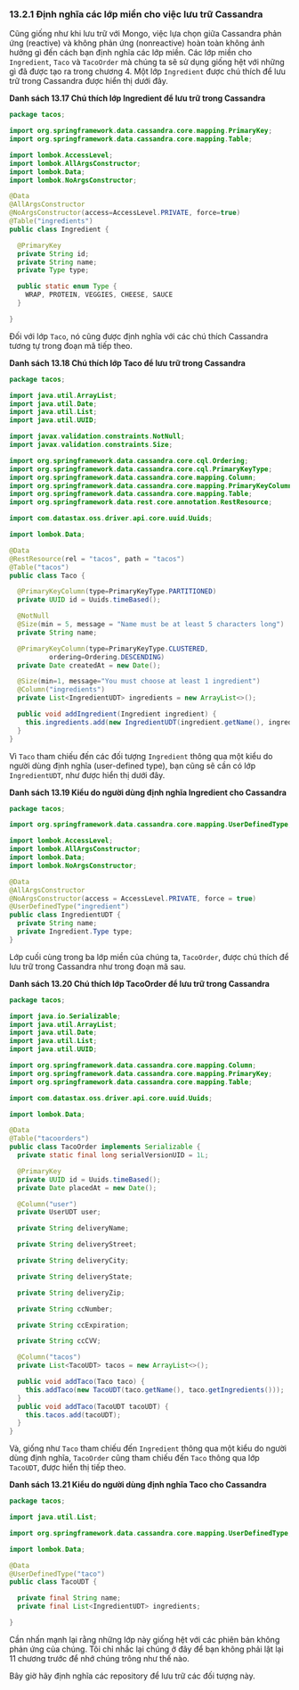 ### 13.2.1 Định nghĩa các lớp miền cho việc lưu trữ Cassandra

Cũng giống như khi lưu trữ với Mongo, việc lựa chọn giữa Cassandra phản ứng (reactive) và không phản ứng (nonreactive) hoàn toàn không ảnh hưởng gì đến cách bạn định nghĩa các lớp miền. Các lớp miền cho `Ingredient`, `Taco` và `TacoOrder` mà chúng ta sẽ sử dụng giống hệt với những gì đã được tạo ra trong chương 4. Một lớp `Ingredient` được chú thích để lưu trữ trong Cassandra được hiển thị dưới đây.

**Danh sách 13.17 Chú thích lớp Ingredient để lưu trữ trong Cassandra**  

```java
package tacos;

import org.springframework.data.cassandra.core.mapping.PrimaryKey;
import org.springframework.data.cassandra.core.mapping.Table;

import lombok.AccessLevel;
import lombok.AllArgsConstructor;
import lombok.Data;
import lombok.NoArgsConstructor;

@Data
@AllArgsConstructor
@NoArgsConstructor(access=AccessLevel.PRIVATE, force=true)
@Table("ingredients")
public class Ingredient {

  @PrimaryKey
  private String id;
  private String name;
  private Type type;

  public static enum Type {
    WRAP, PROTEIN, VEGGIES, CHEESE, SAUCE
  }

}
```

Đối với lớp `Taco`, nó cũng được định nghĩa với các chú thích Cassandra tương tự trong đoạn mã tiếp theo.

**Danh sách 13.18 Chú thích lớp Taco để lưu trữ trong Cassandra**

```java
package tacos;

import java.util.ArrayList;
import java.util.Date;
import java.util.List;
import java.util.UUID;

import javax.validation.constraints.NotNull;
import javax.validation.constraints.Size;

import org.springframework.data.cassandra.core.cql.Ordering;
import org.springframework.data.cassandra.core.cql.PrimaryKeyType;
import org.springframework.data.cassandra.core.mapping.Column;
import org.springframework.data.cassandra.core.mapping.PrimaryKeyColumn;
import org.springframework.data.cassandra.core.mapping.Table;
import org.springframework.data.rest.core.annotation.RestResource;

import com.datastax.oss.driver.api.core.uuid.Uuids;

import lombok.Data;

@Data
@RestResource(rel = "tacos", path = "tacos")
@Table("tacos")
public class Taco {

  @PrimaryKeyColumn(type=PrimaryKeyType.PARTITIONED)
  private UUID id = Uuids.timeBased();

  @NotNull
  @Size(min = 5, message = "Name must be at least 5 characters long")
  private String name;

  @PrimaryKeyColumn(type=PrimaryKeyType.CLUSTERED,
          ordering=Ordering.DESCENDING)
  private Date createdAt = new Date();

  @Size(min=1, message="You must choose at least 1 ingredient")
  @Column("ingredients")
  private List<IngredientUDT> ingredients = new ArrayList<>();

  public void addIngredient(Ingredient ingredient) {
    this.ingredients.add(new IngredientUDT(ingredient.getName(), ingredient.getType()));
  }
}
```

Vì `Taco` tham chiếu đến các đối tượng `Ingredient` thông qua một kiểu do người dùng định nghĩa (user-defined type), bạn cũng sẽ cần có lớp `IngredientUDT`, như được hiển thị dưới đây.

**Danh sách 13.19 Kiểu do người dùng định nghĩa Ingredient cho Cassandra**

```java
package tacos;

import org.springframework.data.cassandra.core.mapping.UserDefinedType;

import lombok.AccessLevel;
import lombok.AllArgsConstructor;
import lombok.Data;
import lombok.NoArgsConstructor;

@Data
@AllArgsConstructor
@NoArgsConstructor(access = AccessLevel.PRIVATE, force = true)
@UserDefinedType("ingredient")
public class IngredientUDT {
  private String name;
  private Ingredient.Type type;
}
```

Lớp cuối cùng trong ba lớp miền của chúng ta, `TacoOrder`, được chú thích để lưu trữ trong Cassandra như trong đoạn mã sau.

**Danh sách 13.20 Chú thích lớp TacoOrder để lưu trữ trong Cassandra**

```java
package tacos;

import java.io.Serializable;
import java.util.ArrayList;
import java.util.Date;
import java.util.List;
import java.util.UUID;

import org.springframework.data.cassandra.core.mapping.Column;
import org.springframework.data.cassandra.core.mapping.PrimaryKey;
import org.springframework.data.cassandra.core.mapping.Table;

import com.datastax.oss.driver.api.core.uuid.Uuids;

import lombok.Data;

@Data
@Table("tacoorders")
public class TacoOrder implements Serializable {
  private static final long serialVersionUID = 1L;

  @PrimaryKey
  private UUID id = Uuids.timeBased();
  private Date placedAt = new Date();

  @Column("user")
  private UserUDT user;

  private String deliveryName;

  private String deliveryStreet;

  private String deliveryCity;

  private String deliveryState;

  private String deliveryZip;

  private String ccNumber;

  private String ccExpiration;

  private String ccCVV;

  @Column("tacos")
  private List<TacoUDT> tacos = new ArrayList<>();

  public void addTaco(Taco taco) {
    this.addTaco(new TacoUDT(taco.getName(), taco.getIngredients()));
  }
  public void addTaco(TacoUDT tacoUDT) {
    this.tacos.add(tacoUDT);
  }
}
```

Và, giống như `Taco` tham chiếu đến `Ingredient` thông qua một kiểu do người dùng định nghĩa, `TacoOrder` cũng tham chiếu đến `Taco` thông qua lớp `TacoUDT`, được hiển thị tiếp theo.

**Danh sách 13.21 Kiểu do người dùng định nghĩa Taco cho Cassandra**

```java
package tacos;

import java.util.List;

import org.springframework.data.cassandra.core.mapping.UserDefinedType;

import lombok.Data;

@Data
@UserDefinedType("taco")
public class TacoUDT {

  private final String name;
  private final List<IngredientUDT> ingredients;

}
```

Cần nhấn mạnh lại rằng những lớp này giống hệt với các phiên bản không phản ứng của chúng. Tôi chỉ nhắc lại chúng ở đây để bạn không phải lật lại 11 chương trước để nhớ chúng trông như thế nào.

Bây giờ hãy định nghĩa các repository để lưu trữ các đối tượng này.
